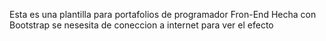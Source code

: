 Esta es una plantilla para portafolios de programador Fron-End Hecha con Bootstrap se nesesita de coneccion a internet para ver el efecto
